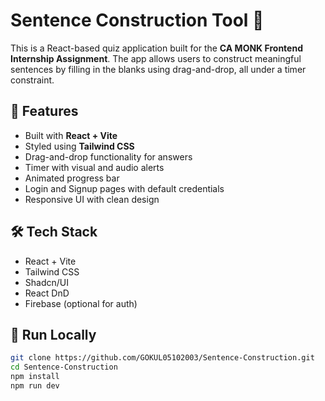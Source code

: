 # Sentence Construction Tool 🎯

This is a React-based quiz application built for the **CA MONK Frontend Internship Assignment**. The app allows users to construct meaningful sentences by filling in the blanks using drag-and-drop, all under a timer constraint.

## 🚀 Features

- Built with **React + Vite**
- Styled using **Tailwind CSS**
- Drag-and-drop functionality for answers
- Timer with visual and audio alerts
- Animated progress bar
- Login and Signup pages with default credentials
- Responsive UI with clean design

## 🛠️ Tech Stack

- React + Vite
- Tailwind CSS
- Shadcn/UI
- React DnD
- Firebase (optional for auth)

## 🧪 Run Locally

```bash
git clone https://github.com/GOKUL05102003/Sentence-Construction.git
cd Sentence-Construction
npm install
npm run dev
